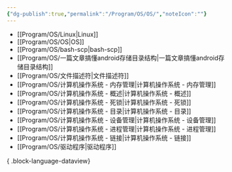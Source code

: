 ```yaml
---
{"dg-publish":true,"permalink":"/Program/OS/OS/","noteIcon":""}
---
```



- [[Program/OS/Linux\|Linux]]
- [[Program/OS/OS\|OS]]
- [[Program/OS/bash-scp\|bash-scp]]
- [[Program/OS/一篇文章搞懂android存储目录结构\|一篇文章搞懂android存储目录结构]]
- [[Program/OS/文件描述符\|文件描述符]]
- [[Program/OS/计算机操作系统 - 内存管理\|计算机操作系统 - 内存管理]]
- [[Program/OS/计算机操作系统 - 概述\|计算机操作系统 - 概述]]
- [[Program/OS/计算机操作系统 - 死锁\|计算机操作系统 - 死锁]]
- [[Program/OS/计算机操作系统 - 目录\|计算机操作系统 - 目录]]
- [[Program/OS/计算机操作系统 - 设备管理\|计算机操作系统 - 设备管理]]
- [[Program/OS/计算机操作系统 - 进程管理\|计算机操作系统 - 进程管理]]
- [[Program/OS/计算机操作系统 - 链接\|计算机操作系统 - 链接]]
- [[Program/OS/驱动程序\|驱动程序]]

{ .block-language-dataview}